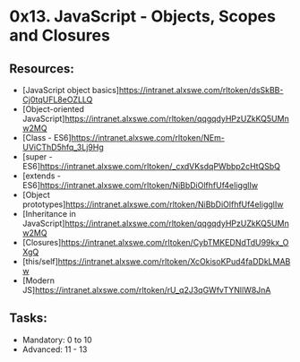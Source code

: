 # 0x13. JavaScript - Objects, Scopes and Closures 

## Resources:
* [JavaScript object basics]https://intranet.alxswe.com/rltoken/dsSkBB-Cj0tqUFL8eOZLLQ
* [Object-oriented JavaScript]https://intranet.alxswe.com/rltoken/qqgqdyHPzUZkKQ5UMnw2MQ
* [Class - ES6]https://intranet.alxswe.com/rltoken/NEm-UViCThD5hfq_3Lj9Hg
* [super - ES6]https://intranet.alxswe.com/rltoken/_cxdVKsdqPWbbp2cHtQSbQ
* [extends - ES6]https://intranet.alxswe.com/rltoken/NiBbDiOlfhfUf4eIigglIw
* [Object prototypes]https://intranet.alxswe.com/rltoken/NiBbDiOlfhfUf4eIigglIw
* [Inheritance in JavaScript]https://intranet.alxswe.com/rltoken/qqgqdyHPzUZkKQ5UMnw2MQ
* [Closures]https://intranet.alxswe.com/rltoken/CybTMKEDNdTdU99kx_OXgQ
* [this/self]https://intranet.alxswe.com/rltoken/XcOkisoKPud4faDDkLMABw
* [Modern JS]https://intranet.alxswe.com/rltoken/rU_q2J3qGWfvTYNllW8JnA

## Tasks:
* Mandatory: 0 to 10
* Advanced: 11 - 13
